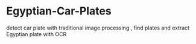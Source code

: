 # Egyptian-Car-Plates
<p>detect car plate with traditional image processing , find plates and extract Egyptian plate with OCR</p>

